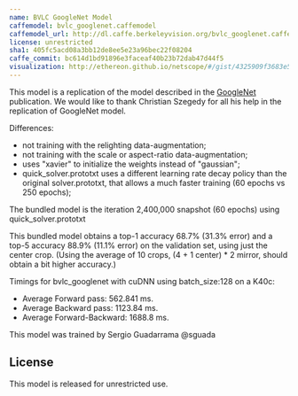 ```yaml
---
name: BVLC GoogleNet Model
caffemodel: bvlc_googlenet.caffemodel
caffemodel_url: http://dl.caffe.berkeleyvision.org/bvlc_googlenet.caffemodel
license: unrestricted
sha1: 405fc5acd08a3bb12de8ee5e23a96bec22f08204
caffe_commit: bc614d1bd91896e3faceaf40b23b72dab47d44f5
visualization: http://ethereon.github.io/netscope/#/gist/4325909f3683e51eaf93fdaeed6b2a9b
---
```


This model is a replication of the model described in the [GoogleNet](http://arxiv.org/abs/1409.4842) publication. We would like to thank Christian Szegedy for all his help in the replication of GoogleNet model.

Differences:
- not training with the relighting data-augmentation;
- not training with the scale or aspect-ratio data-augmentation;
- uses "xavier" to initialize the weights instead of "gaussian";
- quick_solver.prototxt uses a different learning rate decay policy than the original solver.prototxt, that allows a much faster training (60 epochs vs 250 epochs);

The bundled model is the iteration 2,400,000 snapshot (60 epochs) using quick_solver.prototxt

This bundled model obtains a top-1 accuracy 68.7% (31.3% error) and a top-5 accuracy 88.9% (11.1% error) on the validation set, using just the center crop.
(Using the average of 10 crops, (4 + 1 center) * 2 mirror, should obtain a bit higher accuracy.)

Timings for bvlc_googlenet with cuDNN using batch_size:128 on a K40c:
 - Average Forward pass: 562.841 ms.
 - Average Backward pass: 1123.84 ms.
 - Average Forward-Backward: 1688.8 ms.

This model was trained by Sergio Guadarrama @sguada

## License

This model is released for unrestricted use.
